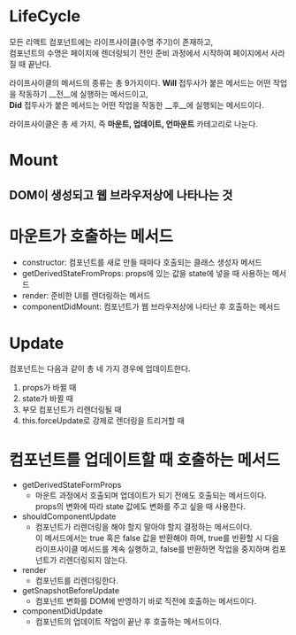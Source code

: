 # LifeCycle
모든 리액트 컴포넌트에는 라이프사이클(수명 주기)이 존재하고,  
컴포넌트의 수명은 페이지에 렌더링되기 전인 준비 과정에서 시작하여 페이지에서 사라질 때 끝난다.

라이프사이클의 메서드의 종류는 총 9가지이다. __Will__ 접두사가 붙은 메서드는 어떤 작업을 작동하기 __전__에 실행하는 메서드이고,  
__Did__ 접두사가 붙은 메서드는 어떤 작업을 작동한 __후__에 실행되는 메서드이다.  

라이프사이클은 총 세 가지, 즉 __마운트, 업데이트, 언마운트__ 카테고리로 나눈다. 

# Mount
## DOM이 생성되고 웹 브라우저상에 나타나는 것
# 마운트가 호출하는 메서드
+ constructor: 컴포넌트를 새로 만들 때마다 호출되는 클래스 생성자 메서드
+ getDerivedStateFromProps: props에 있는 값을 state에 넣을 때 사용하는 메서드
+ render: 준비한 UI를 렌더링하는 메서드
+ componentDidMount: 컴포넌트가 웹 브라우저상에 나타난 후 호출하는 메서드

# Update
컴포넌트는 다음과 같이 총 네 가지 경우에 업데이트한다.
1. props가 바뀔 때
2. state가 바뀔 때
3. 부모 컴포넌트가 리렌더링될 때
4. this.forceUpdate로 강제로 렌더링을 트리거할 때

# 컴포넌트를 업데이트할 때 호출하는 메서드
+ getDerivedStateFormProps
  + 마운트 과정에서 호출되며 업데이트가 되기 전에도 호출되는 메서드이다.  
  props의 변화에 따라 state 값에도 변화를 주고 싶을 때 사용한다.
+ shouldComponentUpdate
  + 컴포넌트가 리렌더링을 해야 할지 말아야 할지 결정하는 메서드이다.  
  이 메서드에서는 true 혹은 false 값을 반환해야 하며, true를 반환할 시 다음 라이프사이클 메서드를 계속 실행하고, false를 반환하면 작업을 중지하며 컴포넌트가 리렌더링되지 않는다.
+ render
  + 컴포넌트를 리렌더링한다.
+ getSnapshotBeforeUpdate
  + 컴포넌트 변화를 DOM에 반영하기 바로 직전에 호출하는 메서드이다. 
+ componentDidUpdate
  + 컴포넌트의 업데이트 작업이 끝난 후 호출하는 메서드이다.
